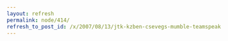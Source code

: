 ```yaml
---
layout: refresh
permalink: node/414/
refresh_to_post_id: /x/2007/08/13/jtk-kzben-csevegs-mumble-teamspeak
---
```

